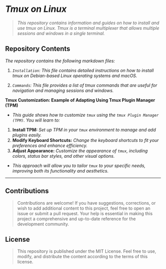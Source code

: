 <!-- Autor: Daniel Benjamin Perez Morales -->
<!-- GitHub: https://github.com/DanielPerezMoralesDev13 -->
<!-- Correo electrónico: danielperezdev@proton.me -->
# ***Tmux on Linux***

> *This repository contains information and guides on how to install and use tmux on Linux. Tmux is a terminal multiplexer that allows multiple sessions and windows in a single terminal.*

## **Repository Contents**

*The repository contains the following markdown files:*

1. *`Installation`: This file contains detailed instructions on how to install tmux on Debian-based Linux operating systems and macOS.*

2. *`Commands`: This file provides a list of tmux commands that are useful for navigation and managing sessions and windows.*

**Tmux Customization: Example of Adapting Using Tmux Plugin Manager (TPM)**

- *This guide shows how to customize `tmux` using the `tmux Plugin Manager (TPM)`. You will learn to:*

1. **Install TPM:** *Set up TPM in your `tmux` environment to manage and add plugins easily.*
2. **Modify Keyboard Shortcuts:** *Change the keyboard shortcuts to fit your preferences and enhance efficiency.*
3. **Adjust Appearance:** *Customize the appearance of `tmux`, including colors, status bar styles, and other visual options.*

- *This approach will allow you to tailor `tmux` to your specific needs, improving both its functionality and aesthetics.*

---

## **Contributions**

> Contributions are welcome! If you have suggestions, corrections, or wish to add additional content to this project, feel free to open an issue or submit a pull request. Your help is essential in making this project a comprehensive and up-to-date reference for the development community.

## **License**

> This repository is published under the MIT License. Feel free to use, modify, and distribute the content according to the terms of this license.
